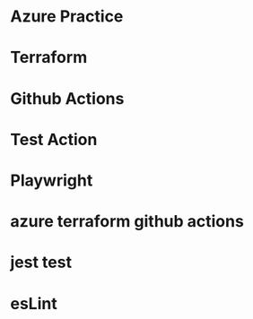 # Azure Practice
# Terraform
# Github Actions
# Test Action
# Playwright
# azure terraform github actions
# jest test
# esLint
